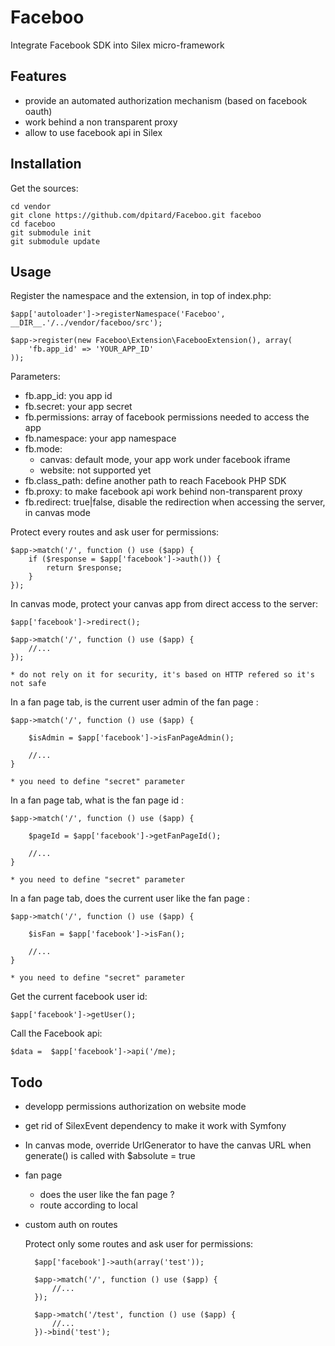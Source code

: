 Faceboo
=======

Integrate Facebook SDK into Silex micro-framework


Features
--------
* provide an automated authorization mechanism (based on facebook oauth)
* work behind a non transparent proxy
* allow to use facebook api in Silex

Installation
------------

Get the sources:

    cd vendor
    git clone https://github.com/dpitard/Faceboo.git faceboo
    cd faceboo
    git submodule init
    git submodule update

Usage
-----

Register the namespace and the extension, in top of index.php:

    $app['autoloader']->registerNamespace('Faceboo', __DIR__.'/../vendor/faceboo/src');

    $app->register(new Faceboo\Extension\FacebooExtension(), array(
        'fb.app_id' => 'YOUR_APP_ID'
    ));

Parameters:

* fb.app_id: you app id
* fb.secret: your app secret
* fb.permissions: array of facebook permissions needed to access the app
* fb.namespace: your app namespace
* fb.mode:
    * canvas: default mode, your app work under facebook iframe
    * website: not supported yet
* fb.class_path: define another path to reach Facebook PHP SDK
* fb.proxy: to make facebook api work behind non-transparent proxy
* fb.redirect: true|false, disable the redirection when accessing the server, in canvas mode
    
Protect every routes and ask user for permissions:
    

    $app->match('/', function () use ($app) {
        if ($response = $app['facebook']->auth()) {
            return $response;
        }
    });

In canvas mode, protect your canvas app from direct access to the server:

    $app['facebook']->redirect();

    $app->match('/', function () use ($app) {
        //...
    });

    * do not rely on it for security, it's based on HTTP refered so it's not safe

In a fan page tab, is the current user admin of the fan page :

    $app->match('/', function () use ($app) {

        $isAdmin = $app['facebook']->isFanPageAdmin();
        
        //...
    }

    * you need to define "secret" parameter

In a fan page tab, what is the fan page id :

    $app->match('/', function () use ($app) {

        $pageId = $app['facebook']->getFanPageId();
        
        //...
    }

    * you need to define "secret" parameter

In a fan page tab, does the current user like the fan page :

    $app->match('/', function () use ($app) {

        $isFan = $app['facebook']->isFan();
        
        //...
    }

    * you need to define "secret" parameter

Get the current facebook user id:

    $app['facebook']->getUser();

Call the Facebook api:

    $data =  $app['facebook']->api('/me);

Todo
----
* developp permissions authorization on website mode
* get rid of SilexEvent dependency to make it work with Symfony
* In canvas mode, override UrlGenerator to have the canvas URL when generate() is called with $absolute = true
* fan page
    * does the user like the fan page ?
    * route according to local
* custom auth on routes

    Protect only some routes and ask user for permissions:

        $app['facebook']->auth(array('test'));

        $app->match('/', function () use ($app) {
            //...
        });

        $app->match('/test', function () use ($app) {
            //...
        })->bind('test');